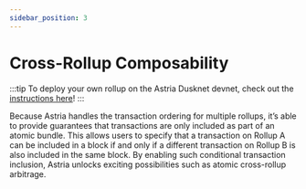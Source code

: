 ```yaml
---
sidebar_position: 3
---
```


# Cross-Rollup Composability

:::tip
To deploy your own rollup on the Astria Dusknet devnet, check out the
[instructions here](/docs/running-a-rollup-on-astria-dusknet/overview/)!
:::

Because Astria handles the transaction ordering for multiple rollups, it’s able to provide guarantees that transactions are only included as part of an atomic bundle. This allows users to specify that a transaction on Rollup A can be included in a block if and only if a different transaction on Rollup B is also included in the same block. By enabling such conditional transaction inclusion, Astria unlocks exciting possibilities such as atomic cross-rollup arbitrage.
